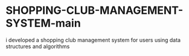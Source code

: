 # SHOPPING-CLUB-MANAGEMENT-SYSTEM-main
i developed a shopping club management system for users using data structures and algorithms
